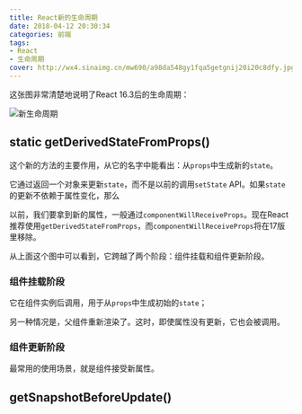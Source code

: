 ```yaml
---
title: React新的生命周期
date: 2018-04-12 20:30:34
categories: 前端
tags:
- React
- 生命周期
cover: http://wx4.sinaimg.cn/mw690/a98da548gy1fqa5getgnij20i20c8dfy.jpg
---
```


这张图非常清楚地说明了React 16.3后的生命周期：

![新生命周期](http://wx2.sinaimg.cn/mw690/a98da548gy1fq8n7mtwcoj20j60d175l.jpg)

## static getDerivedStateFromProps()

这个新的方法的主要作用，从它的名字中能看出：从`props`中生成新的`state`。

它通过返回一个对象来更新`state`，而不是以前的调用`setState` API。如果`state`的更新不依赖于属性变化，那么

以前，我们要拿到新的属性，一般通过`componentWillReceiveProps`。现在React推荐使用`getDerivedStateFromProps`，而`componentWillReceiveProps`将在17版里移除。

从上面这个图中可以看到，它跨越了两个阶段：组件挂载和组件更新阶段。

### 组件挂载阶段

它在组件实例后调用，用于从`props`中生成初始的`state`；

另一种情况是，父组件重新渲染了。这时，即使属性没有更新，它也会被调用。

### 组件更新阶段

最常用的使用场景，就是组件接受新属性。

## getSnapshotBeforeUpdate()